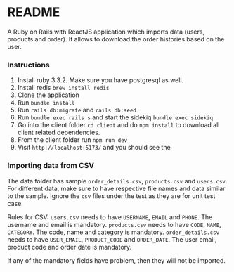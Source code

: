 # README

A Ruby on Rails with ReactJS application which imports data (users, products and order). It allows to download the order histories based on the user.

### Instructions
1. Install ruby 3.3.2. Make sure you have postgresql as well.
2. Install redis `brew install redis`
3. Clone the application
4. Run `bundle install`
5. Run `rails db:migrate` and `rails db:seed`
6. Run `bundle exec rails s` and start the sidekiq `bundle exec sidekiq`
7. Go into the client folder `cd client` and do `npm install` to download all client related dependencies.
8. From the client folder run `npm run dev`
9. Visit `http://localhost:5173/` and you should see the

### Importing data from CSV
The data folder has sample `order_details.csv`, `products.csv` and `users.csv`. For different data, make sure to have respective file names and data similar to the sample.
Ignore the `csv` files under the test as they are for unit test case.

Rules for CSV:
`users.csv` needs to have `USERNAME`, `EMAIL` and `PHONE`. The username and email is mandatory.
`products.csv` needs to have `CODE`, `NAME`, `CATEGORY`. The code, name and category is mandatory.
`order_details.csv` needs to have `USER_EMAIL`, `PRODUCT_CODE` and `ORDER_DATE`. The user email, product code and order date is mandatory.

If any of the mandatory fields have problem, then they will not be imported.

